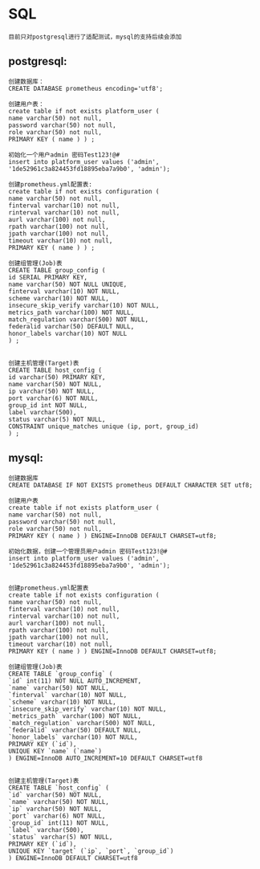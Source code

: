 # SQL

    目前只对postgresql进行了适配测试，mysql的支持后续会添加

## postgresql:
    创建数据库：
    CREATE DATABASE prometheus encoding='utf8';

    创建用户表：
    create table if not exists platform_user (  
    name varchar(50) not null,  
    password varchar(50) not null,  
    role varchar(50) not null,  
    PRIMARY KEY ( name ) ) ;

    初始化一个用户admin 密码Test123!@#
    insert into platform_user values ('admin', '1de52961c3a824453fd18895eba7a9b0', 'admin');

    创建prometheus.yml配置表:
    create table if not exists configuration (  
    name varchar(50) not null,   
    finterval varchar(10) not null,  
    rinterval varchar(10) not null,  
    aurl varchar(100) not null,  
    rpath varchar(100) not null,  
    jpath varchar(100) not null,  
    timeout varchar(10) not null,  
    PRIMARY KEY ( name ) ) ;

    创建组管理(Job)表
    CREATE TABLE group_config (  
    id SERIAL PRIMARY KEY,  
    name varchar(50) NOT NULL UNIQUE,  
    finterval varchar(10) NOT NULL,  
    scheme varchar(10) NOT NULL,  
    insecure_skip_verify varchar(10) NOT NULL,  
    metrics_path varchar(100) NOT NULL,  
    match_regulation varchar(500) NOT NULL,  
    federalid varchar(50) DEFAULT NULL,  
    honor_labels varchar(10) NOT NULL
    ) ;


    创建主机管理(Target)表
    CREATE TABLE host_config (  
    id varchar(50) PRIMARY KEY,  
    name varchar(50) NOT NULL,  
    ip varchar(50) NOT NULL,  
    port varchar(6) NOT NULL,  
    group_id int NOT NULL,  
    label varchar(500),  
    status varchar(5) NOT NULL,  
    CONSTRAINT unique_matches unique (ip, port, group_id)  
    ) ;

## mysql:

    创建数据库  
    CREATE DATABASE IF NOT EXISTS prometheus DEFAULT CHARACTER SET utf8;

    创建用户表
    create table if not exists platform_user (  
    name varchar(50) not null,  
    password varchar(50) not null,  
    role varchar(50) not null,  
    PRIMARY KEY ( name ) ) ENGINE=InnoDB DEFAULT CHARSET=utf8;  
    
    初始化数据，创建一个管理员用户admin 密码Test123!@#    
    insert into platform_user values ('admin', '1de52961c3a824453fd18895eba7a9b0', 'admin');


    创建prometheus.yml配置表
    create table if not exists configuration (  
    name varchar(50) not null,   
    finterval varchar(10) not null,  
    rinterval varchar(10) not null,  
    aurl varchar(100) not null,  
    rpath varchar(100) not null,  
    jpath varchar(100) not null,  
    timeout varchar(10) not null,  
    PRIMARY KEY ( name ) ) ENGINE=InnoDB DEFAULT CHARSET=utf8;
    
    创建组管理(Job)表
    CREATE TABLE `group_config` (  
    `id` int(11) NOT NULL AUTO_INCREMENT,  
    `name` varchar(50) NOT NULL,  
    `finterval` varchar(10) NOT NULL,  
    `scheme` varchar(10) NOT NULL,  
    `insecure_skip_verify` varchar(10) NOT NULL,  
    `metrics_path` varchar(100) NOT NULL,  
    `match_regulation` varchar(500) NOT NULL,  
    `federalid` varchar(50) DEFAULT NULL,  
    `honor_labels` varchar(10) NOT NULL,  
    PRIMARY KEY (`id`),  
    UNIQUE KEY `name` (`name`)  
    ) ENGINE=InnoDB AUTO_INCREMENT=10 DEFAULT CHARSET=utf8  
    
    
    创建主机管理(Target)表
    CREATE TABLE `host_config` (  
    `id` varchar(50) NOT NULL,  
    `name` varchar(50) NOT NULL,  
    `ip` varchar(50) NOT NULL,  
    `port` varchar(6) NOT NULL,  
    `group_id` int(11) NOT NULL,  
    `label` varchar(500),  
    `status` varchar(5) NOT NULL,  
    PRIMARY KEY (`id`),  
    UNIQUE KEY `target` (`ip`, `port`, `group_id`)  
    ) ENGINE=InnoDB DEFAULT CHARSET=utf8